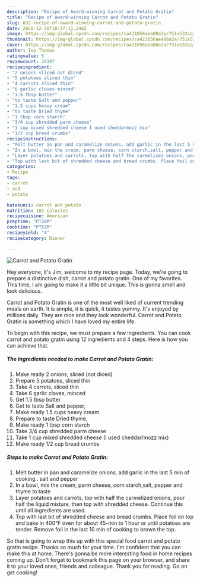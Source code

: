 ```yaml
---
description: "Recipe of Award-winning Carrot and Potato Gratin"
title: "Recipe of Award-winning Carrot and Potato Gratin"
slug: 832-recipe-of-award-winning-carrot-and-potato-gratin
date: 2020-12-20T10:37:11.248Z
image: https://img-global.cpcdn.com/recipes/ca421856aea88a2a/751x532cq70/carrot-and-potato-gratin-recipe-main-photo.jpg
thumbnail: https://img-global.cpcdn.com/recipes/ca421856aea88a2a/751x532cq70/carrot-and-potato-gratin-recipe-main-photo.jpg
cover: https://img-global.cpcdn.com/recipes/ca421856aea88a2a/751x532cq70/carrot-and-potato-gratin-recipe-main-photo.jpg
author: Iva Thomas
ratingvalue: 5
reviewcount: 26197
recipeingredient:
- "2 onions sliced not diced"
- "5 potatoes sliced thin"
- "4 carrots sliced thin"
- "6 garlic cloves minced"
- "1.5 tbsp butter"
- "to taste Salt and pepper"
- "1.5 cups heavy cream"
- "to taste Dried thyme"
- "1 tbsp corn starch"
- "3/4 cup shredded parm cheese"
- "1 cup mixed shredded cheese I used cheddarmozz mix"
- "1/2 cup bread crumbs"
recipeinstructions:
- "Melt butter in pan and caramelize onions, add garlic in the last 5 min of cooking.. salt and pepper"
- "In a bowl, mix the cream, parm cheese, corn starch,salt, pepper and thyme to taste"
- "Layer potatoes and carrots, top with half the carmelized onions, pour half the liquid mixture, then top with shredded cheese. Continue this until all ingredients are used."
- "Top with last bit of shredded cheese and bread crumbs. Place foil on top and bake in 400°F oven for about 45-min to 1 hour or until potatoes are tender. Remove foil in the last 10 min of cooking to brown the top."
categories:
- Recipe
tags:
- carrot
- and
- potato

katakunci: carrot and potato 
nutrition: 102 calories
recipecuisine: American
preptime: "PT28M"
cooktime: "PT57M"
recipeyield: "4"
recipecategory: Dinner

---
```



![Carrot and Potato Gratin](https://img-global.cpcdn.com/recipes/ca421856aea88a2a/751x532cq70/carrot-and-potato-gratin-recipe-main-photo.jpg)

Hey everyone, it's Jim, welcome to my recipe page. Today, we're going to prepare a distinctive dish, carrot and potato gratin. One of my favorites. This time, I am going to make it a little bit unique. This is gonna smell and look delicious.

Carrot and Potato Gratin is one of the most well liked of current trending meals on earth. It is simple, it is quick, it tastes yummy. It's enjoyed by millions daily. They are nice and they look wonderful. Carrot and Potato Gratin is something which I have loved my entire life.




To begin with this recipe, we must prepare a few ingredients. You can cook carrot and potato gratin using 12 ingredients and 4 steps. Here is how you can achieve that.

<!--inarticleads1-->

##### The ingredients needed to make Carrot and Potato Gratin:

1. Make ready 2 onions, sliced (not diced)
1. Prepare 5 potatoes, sliced thin
1. Take 4 carrots, sliced thin
1. Take 6 garlic cloves, minced
1. Get 1.5 tbsp butter
1. Get to taste Salt and pepper,
1. Make ready 1.5 cups heavy cream
1. Prepare to taste Dried thyme,
1. Make ready 1 tbsp corn starch
1. Take 3/4 cup shredded parm cheese
1. Take 1 cup mixed shredded cheese (I used cheddar/mozz mix)
1. Make ready 1/2 cup bread crumbs




<!--inarticleads2-->

##### Steps to make Carrot and Potato Gratin:

1. Melt butter in pan and caramelize onions, add garlic in the last 5 min of cooking.. salt and pepper
1. In a bowl, mix the cream, parm cheese, corn starch,salt, pepper and thyme to taste
1. Layer potatoes and carrots, top with half the carmelized onions, pour half the liquid mixture, then top with shredded cheese. Continue this until all ingredients are used.
1. Top with last bit of shredded cheese and bread crumbs. Place foil on top and bake in 400°F oven for about 45-min to 1 hour or until potatoes are tender. Remove foil in the last 10 min of cooking to brown the top.




So that is going to wrap this up with this special food carrot and potato gratin recipe. Thanks so much for your time. I'm confident that you can make this at home. There's gonna be more interesting food in home recipes coming up. Don't forget to bookmark this page on your browser, and share it to your loved ones, friends and colleague. Thank you for reading. Go on get cooking!
